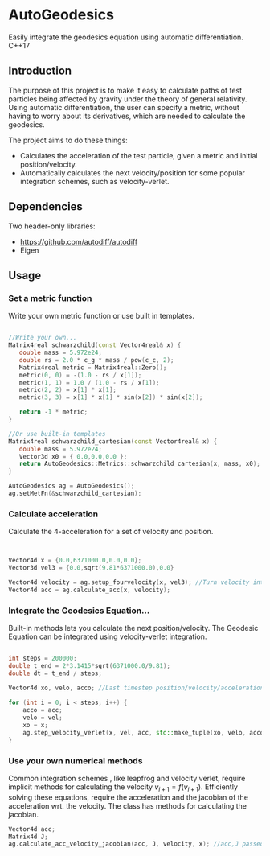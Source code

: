 # AutoGeodesics
Easily integrate the geodesics equation using automatic differentiation. C++17

## Introduction
The purpose of this project is to make it easy to calculate paths of test particles being affected by gravity under the theory of general relativity. Using automatic differentiation, the user can specify a metric, without having to worry about its derivatives, which are needed to calculate the geodesics.

The project aims to do these things:
- Calculates the acceleration of the test particle, given a metric and initial position/velocity.
- Automatically calculates the next velocity/position for some popular integration schemes, such as velocity-verlet.

## Dependencies
Two header-only libraries:
- https://github.com/autodiff/autodiff
- Eigen
## Usage

### Set a metric function
Write your own metric function or use built in templates. 
 ~~~c++
 
 //Write your own...
Matrix4real schwarzchild(const Vector4real& x) {
    double mass = 5.972e24;
    double rs = 2.0 * c_g * mass / pow(c_c, 2);
    Matrix4real metric = Matrix4real::Zero();
    metric(0, 0) = -(1.0 - rs / x[1]);
    metric(1, 1) = 1.0 / (1.0 - rs / x[1]);
    metric(2, 2) = x[1] * x[1];
    metric(3, 3) = x[1] * x[1] * sin(x[2]) * sin(x[2]);

    return -1 * metric;
}

//Or use built-in templates
Matrix4real schwarzchild_cartesian(const Vector4real& x) {
    double mass = 5.972e24;
    Vector3d x0 = { 0.0,0.0,0.0 };
    return AutoGeodesics::Metrics::schwarzchild_cartesian(x, mass, x0);
}

AutoGeodesics ag = AutoGeodesics();
ag.setMetFn(&schwarzchild_cartesian);
~~~

### Calculate acceleration
Calculate the 4-acceleration for a set of velocity and position.
 ~~~c++


Vector4d x = {0.0,6371000.0,0.0,0.0};
Vector3d vel3 = {0.0,sqrt(9.81*6371000.0),0.0}

Vector4d velocity = ag.setup_fourvelocity(x, vel3); //Turn velocity into 4-velocity.
Vector4d acc = ag.calculate_acc(x, velocity);
~~~  
### Integrate the Geodesics Equation...
Built-in methods lets you calculate the next position/velocity. The Geodesic Equation can be integrated using velocity-verlet integration.

 ~~~c++
 
 int steps = 200000;
 double t_end = 2*3.1415*sqrt(6371000.0/9.81);
 double dt = t_end / steps;

Vector4d xo, velo, acco; //Last timestep position/velocity/acceleration.
    
 for (int i = 0; i < steps; i++) {
     acco = acc;
     velo = vel;
     xo = x;
     ag.step_velocity_verlet(x, vel, acc, std::make_tuple(xo, velo, acco), dt, 1e-6); //x,vel,acc is passed by reference and overwritten.
 }
 ~~~   

### Use your own numerical methods
Common integration schemes , like leapfrog and velocity verlet, require implicit methods for calculating the velocity  $v_{i+1} = f(v_{i+1})$. 
Efficiently solving these equations, require the acceleration and the jacobian of the acceleration wrt. the velocity.
The class has methods for calculating the jacobian.
 ~~~c++
Vector4d acc;
Matrix4d J;
ag.calculate_acc_velocity_jacobian(acc, J, velocity, x); //acc,J passed by reference and overwritten.
~~~

